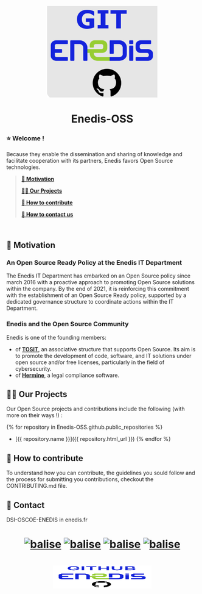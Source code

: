 <h1 align="center">
<br>
<img src="./Images%20ReadMe/gitenedislogo.png" align="center"
     alt="" width="290" height="240">
</h1>
<h1 align="center"> Enedis-OSS </h1>



### ⭐ Welcome !
Because they enable the dissemination and sharing of knowledge and facilitate cooperation with its partners, Enedis favors Open Source technologies.

>  **[🎯 Motivation](#Motivation)**
> 
>  **[👊🏻 Our Projects](#Ourproject)**
> 
>  **[🤲 How to contribute](#Howtocontribute)**
> 
>  **[📧 How to contact us](#Contact)**

<br>

## 🎯 Motivation  <a id="Motivation"></a>
### An Open Source Ready Policy at the Enedis IT Department
The Enedis IT Department has embarked on an Open Source policy since march 2016 with a proactive approach to promoting Open Source solutions within the company. By the end of 2021, it is reinforcing this commitment with the establishment of an Open Source Ready policy, supported by a dedicated governance structure to coordinate actions within the IT Department.

### Enedis and the Open Source Community
Enedis is one of the founding members:
    
- of [**TOSIT**](https://tosit.fr/), an associative structure that supports Open Source. Its aim is to promote the development of code, software, and IT solutions under open source and/or free licenses, particularly in the field of cybersecurity.  
- of [**Hermine**](https://gitlab.com/hermine-project/hermine), a legal compliance software.

## 👊🏻 Our Projects  <a id="Ourproject"></a>
Our Open Source projects and contributions include the following (with more on their ways !) :

{% for repository in Enedis-OSS.github.public_repositories %}
  * [{{ repository.name }}]({{ repository.html_url }})
{% endfor %}

## 🤲 How to contribute <a id="Howtocontribute"></a>

To understand how you can contribute, the guidelines you sould follow and the process for submitting you contributions, checkout the CONTRIBUTING.md file.

## 📧 Contact <a id="Contact"></a>
DSI-OSCOE-ENEDIS in enedis.fr

<h1 align="center">
     
[![balise](https://img.shields.io/badge/Facebook-1877F2?style=for-the-badge&logo=facebook&logoColor=white)](https://www.facebook.com/Enedis.officiel/)
[![balise](https://img.shields.io/badge/Instagram-E4405F?style=for-the-badge&logo=instagram&logoColor=white)](https://www.instagram.com/enedis.officiel/)
[![balise](https://img.shields.io/badge/LinkedIn-0077B5?style=for-the-badge&logo=linkedin&logoColor=white)](https://www.linkedin.com/company/enedis)
[![balise](https://img.shields.io/badge/YouTube-FF0000?style=for-the-badge&logo=youtube&logoColor=white)](https://www.youtube.com/@EnedisOfficiel)
</h1>

<h1 align="center">
<img src="https://github.com/Enedis-OSS/.github/blob/main/profile/Images%20ReadMe/enedislogo.png" align="center"
     alt="" width="260" height="60">
</h1>




